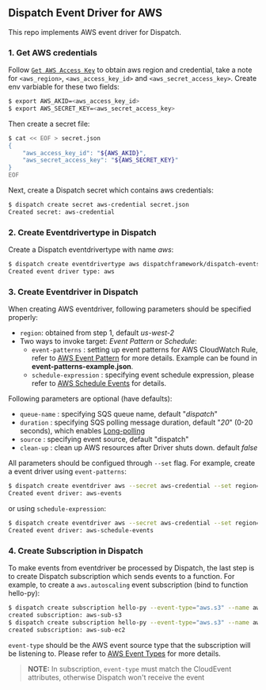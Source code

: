 ## Dispatch Event Driver for AWS
This repo implements AWS event driver for Dispatch.

### 1. Get AWS credentials
Follow [`Get AWS Access Key`](https://docs.aws.amazon.com/sdk-for-go/v1/developer-guide/setting-up.html) to obtain aws region and credential, take a note for `<aws_region>`, `<aws_access_key_id>` and `<aws_secret_access_key>`. Create env varbiable for these two fields:
```bash
$ export AWS_AKID=<aws_access_key_id>
$ export AWS_SECRET_KEY=<aws_secret_access_key>
```
Then create a secret file:
```bash
$ cat << EOF > secret.json
{
    "aws_access_key_id": "${AWS_AKID}",
    "aws_secret_access_key": "${AWS_SECRET_KEY}"
}
EOF
```
Next, create a Dispatch secret which contains aws credentials:
```bash
$ dispatch create secret aws-credential secret.json
Created secret: aws-credential
```

### 2. Create Eventdrivertype in Dispatch
Create a Dispatch eventdrivertype with name *aws*:
```bash
$ dispatch create eventdrivertype aws dispatchframework/dispatch-events-aws:v0.0.1-solo
Created event driver type: aws
```

### 3. Create Eventdriver in Dispatch
When creating AWS eventdriver, following parameters should be specified properly:
* `region`: obtained from step 1, default *us-west-2*
* Two ways to invoke target: *Event Pattern* or *Schedule*:
  * `event-patterns` : setting up event patterns for AWS CloudWatch Rule, refer to [AWS Event Pattern](https://docs.aws.amazon.com/AmazonCloudWatch/latest/events/CloudWatchEventsandEventPatterns.html) for more details. Example can be found in **event-patterns-example.json**.
  * `schedule-expression` : specifying event schedule expression, please refer to [AWS Schedule Events](https://docs.aws.amazon.com/AmazonCloudWatch/latest/events/ScheduledEvents.html) for details.

Following parameters are optional (have defaults):
* `queue-name` : specifying SQS queue name, default "*dispatch*"
* `duration` : specifying SQS polling message duration, default "*20*" (0-20 seconds), which enables [Long-polling](https://docs.aws.amazon.com/AWSSimpleQueueService/latest/SQSDeveloperGuide/sqs-long-polling.html)
* `source` : specifying event source, default "dispatch"
* `clean-up` : clean up AWS resources after Driver shuts down. default *false*

All parameters should be configued through `--set` flag. For example, create a event driver using `event-patterns`:
```bash
$ dispatch create eventdriver aws --secret aws-credential --set region="us-west-2" --set event-patterns="[{\"source\":[\"aws.autoscaling\", \"aws.ec2\", \"aws.s3\"]}]" --set clean-up --name aws-events
Created event driver: aws-events
```

or using `schedule-expression`:
```bash
$ dispatch create eventdriver aws --secret aws-credential --set region="us-west-2" --set schedule-expression="rate(1 minute)" --set clean-up --name aws-events
Created event driver: aws-schedule-events
```


### 4. Create Subscription in Dispatch
To make events from eventdriver be processed by Dispatch, the last step is to create Dispatch subscription which sends events to a function. For example, to create a `aws.autoscaling` event subscription (bind to function hello-py):
```bash
$ dispatch create subscription hello-py --event-type="aws.s3" --name aws-sub-s3
created subscription: aws-sub-s3
$ dispatch create subscription hello-py --event-type="aws.s3" --name aws-sub-ec2
created subscription: aws-sub-ec2
```

`event-type` should be the AWS event source type that the subscription will be listening to. Please refer to [AWS Event Types](https://docs.aws.amazon.com/AmazonCloudWatch/latest/events/EventTypes.html) for more details.

> **NOTE:** In subscription, `event-type` must match the CloudEvent attributes, otherwise Dispatch won't receive the event


